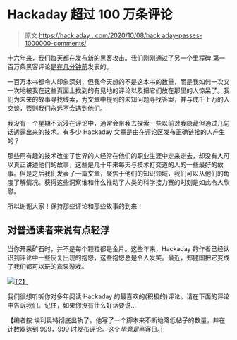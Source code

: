# Hackaday 超过 100 万条评论

> 原文:[https://hack aday . com/2020/10/08/hack aday-passes-1000000-comments/](https://hackaday.com/2020/10/08/hackaday-passes-1000000-comments/)

十六年来，我们每天都在发布新的黑客攻击。我们刚刚通过了另一个里程碑:第一百万条黑客评论[是在几分钟前](https://hackaday.com/2005/09/05/hack-a-day-anniversary-01-first-post/#comment-6284641)发表的。

一百万本书都令人印象深刻，但我今天想的不是这本书的数量，而是我如何一次又一次地被我在这些页面上找到的有见地的评论以及把它们放在那里的人惊呆了。我们为未来的故事寻找线索，为文章中提到的未知问题寻找答案，并与成千上万的人交谈，否则我们永远不会遇到他们。

我没有一个星期不沉浸在评论中，通常会带我去探索一些以前对我隐藏但通过几句话透露出来的技术。有多少 Hackaday 文章是由在评论区发布正确链接的人产生的？

那些用有趣的技术改变了世界的人经常在他们的职业生涯中走来走去，却没有人可以真正讲述他们的故事，这些是几十年来每天与技术打交道的人的一些最好的故事。但是之后我们发表了一篇文章，聚焦于他们的知识领域，我们可以从他们的角度了解情况。获得这些洞察谁和什么推动了人类的科学接力赛的时刻是如此令人欣慰。

所以谢谢大家！保持那些评论和那些故事的到来！

## 对普通读者来说有点轻浮

当你开采矿石时，并不是每个颗粒都是金片。这些年来，Hackaday 的作者已经认识到评论中一些反复出现的抱怨，这些抱怨总是令人发笑。最近，郑健国把它变成了我们都可以玩的宾果游戏。

[![](../Images/53b823699ab6d02a81408d1b375dbcbe.png)T2】](https://hackaday.com/wp-content/uploads/2020/10/hackaday-useless-comment-bingo.png)

我们很想听听你对多年阅读 Hackaday 的最喜欢的(积极的)评论。请在下面的评论中告诉我们。记住，如果你没有什么好话要说…

【编者按:埃利奥特彻底出轨了。他写了一个脚本来不断地降低帖子的数量，并在计数器达到 999，999 时发布评论。这个*毕竟是*黑客日。]